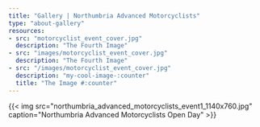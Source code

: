 ```yaml
---
title: "Gallery | Northumbria Advanced Motorcyclists"
type: "about-gallery"
resources:
- src: "motorcyclist_event_cover.jpg"
  description: "The Fourth Image"
- src: "images/motorcyclist_event_cover.jpg"
  description: "The Fourth Image"
- src: "/images/motorcyclist_event_cover.jpg"
  description: "my-cool-image-:counter"
  title: "The Image #:counter"
---
```



{{< img src="northumbria_advanced_motorcyclists_event1_1140x760.jpg" caption="Northumbria Advanced Motorcyclists Open Day" >}}



